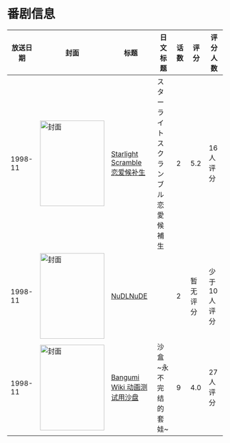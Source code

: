# 番剧信息

|放送日期|封面|标题|日文标题|话数|评分|评分人数|
|---|---|---|---|---|---|---|
|1998-11|<img src="//lain.bgm.tv/pic/cover/c/a4/5e/86528_o6SY5.jpg" alt="封面" style="width:150px;height:200px;object-fit:cover;">|[Starlight Scramble 恋爱候补生](https://bangumi.tv/subject/86528)|スターライトスクランブル 恋愛候補生|2|5.2|16人评分|
|1998-11|<img src="/img/no_icon_subject.png" alt="封面" style="width:150px;height:200px;object-fit:cover;">|[NuDLNuDE](https://bangumi.tv/subject/141487)||2|暂无评分|少于10人评分|
|1998-11|<img src="//lain.bgm.tv/pic/cover/c/11/18/184017_IIS6U.jpg" alt="封面" style="width:150px;height:200px;object-fit:cover;">|[Bangumi Wiki 动画测试用沙盘](https://bangumi.tv/subject/184017)|沙盒 ~永不完结的套娃~|9|4.0|27人评分|
